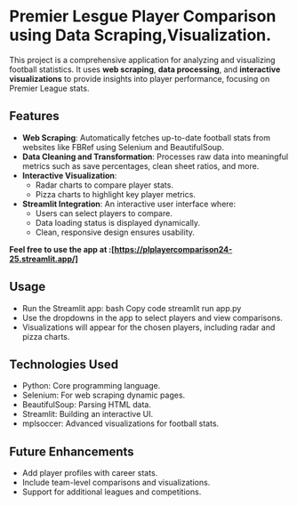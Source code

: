 # Premier Lesgue Player Comparison using Data Scraping,Visualization.

This project is a comprehensive application for analyzing and visualizing football statistics. It uses **web scraping**, **data processing**, and **interactive visualizations** to provide insights into player performance, focusing on Premier League stats.

## Features

- **Web Scraping**: Automatically fetches up-to-date football stats from websites like FBRef using Selenium and BeautifulSoup.
- **Data Cleaning and Transformation**: Processes raw data into meaningful metrics such as save percentages, clean sheet ratios, and more.
- **Interactive Visualization**:
  - Radar charts to compare player stats.
  - Pizza charts to highlight key player metrics.
- **Streamlit Integration**: An interactive user interface where:
  - Users can select players to compare.
  - Data loading status is displayed dynamically.
  - Clean, responsive design ensures usability.

**Feel free to use the app at :[https://plplayercomparison24-25.streamlit.app/]**
## Usage
- Run the Streamlit app:
bash
Copy code
streamlit run app.py
- Use the dropdowns in the app to select players and view comparisons.
- Visualizations will appear for the chosen players, including radar and pizza charts.

## Technologies Used
- Python: Core programming language.
- Selenium: For web scraping dynamic pages.
- BeautifulSoup: Parsing HTML data.
- Streamlit: Building an interactive UI.
- mplsoccer: Advanced visualizations for football stats.

## Future Enhancements
- Add player profiles with career stats.
- Include team-level comparisons and visualizations.
- Support for additional leagues and competitions.

